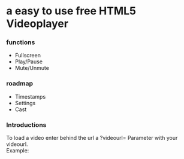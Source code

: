 # a easy to use free HTML5 Videoplayer

### functions
- Fullscreen
- Play/Pause
- Mute/Unmute

### roadmap
- Timestamps
- Settings
- Cast

### Introductions
To load a video enter behind the url a ?videourl= Parameter with your videourl.
<br>
Example:
